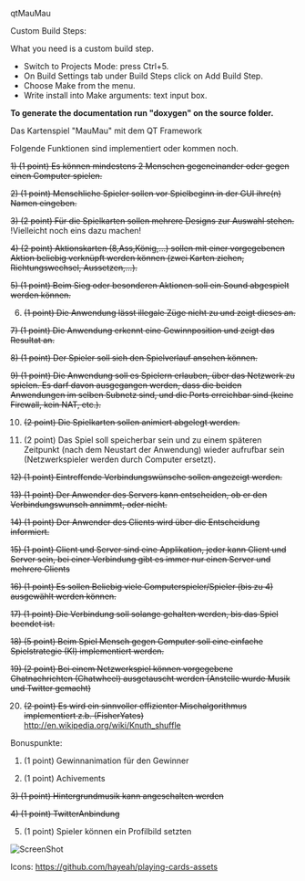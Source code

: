qtMauMau


Custom Build Steps:

What you need is a custom build step.

   - Switch to Projects Mode: press Ctrl+5.
   - On Build Settings tab under Build Steps click on Add Build Step.
   - Choose Make from the menu.
   - Write install into Make arguments: text input box.

**To generate the documentation run "doxygen" on the source folder.**


Das Kartenspiel "MauMau" mit dem QT Framework

Folgende Funktionen sind implementiert oder kommen noch.

~~1) (1 point) Es können mindestens 2 Menschen gegeneinander oder gegen einen Computer
spielen.~~

~~2) (1 point) Menschliche Spieler sollen vor Spielbeginn in der GUI ihre(n) Namen eingeben.~~

~~3) (2 point) Für die Spielkarten sollen mehrere Designs zur Auswahl stehen.~~ !Vielleicht noch eins dazu machen!

~~4) (2 point) Aktionskarten (8,Ass,König,...) sollen mit einer vorgegebenen Aktion beliebig
verknüpft werden können (zwei Karten ziehen, Richtungswechsel, Aussetzen,...).~~

~~5) (1 point) Beim Sieg oder besonderen Aktionen soll ein Sound abgespielt werden können.~~

6) ~~(1 point) Die Anwendung lässt illegale Züge nicht zu und zeigt dieses an.~~

~~7) (1 point) Die Anwendung erkennt eine Gewinnposition und zeigt das Resultat an.~~

~~8) (1 point) Der Spieler soll sich den Spielverlauf ansehen können.~~

~~9) (1 point) Die Anwendung soll es Spielern erlauben, über das Netzwerk zu spielen. Es
darf davon ausgegangen werden, dass die beiden Anwendungen im selben Subnetz
sind, und die Ports erreichbar sind (keine Firewall, kein NAT, etc.).~~

10) ~~(2 point) Die Spielkarten sollen animiert abgelegt werden.~~

11) (2 point) Das Spiel soll speicherbar sein und zu einem späteren Zeitpunkt (nach dem
Neustart der Anwendung) wieder aufrufbar sein (Netzwerkspieler werden durch
Computer ersetzt).

~~12) (1 point) Eintreffende Verbindungswünsche sollen angezeigt werden.~~

~~13) (1 point) Der Anwender des Servers kann entscheiden, ob er den Verbindungswunsch
annimmt, oder nicht.~~

~~14) (1 point) Der Anwender des Clients wird über die Entscheidung informiert.~~

~~15) (1 point) Client und Server sind eine Applikation, jeder kann Client und Server sein, bei
einer Verbindung gibt es immer nur einen Server und mehrere Clients~~

~~16) (1 point) Es sollen Beliebig viele Computerspieler/Spieler (bis zu 4) ausgewählt werden
können.~~

~~17) (1 point) Die Verbindung soll solange gehalten werden, bis das Spiel beendet ist.~~

~~18) (5 point) Beim Spiel Mensch gegen Computer soll eine einfache Spielstrategie (KI)
implementiert werden.~~

~~19) (2 point) Bei einem Netzwerkspiel können vorgegebene Chatnachrichten (Chatwheel)
ausgetauscht werden (Anstelle wurde Musik und Twitter gemacht)~~

20) ~~(2 point) Es wird ein sinnvoller effizienter Mischalgorithmus implementiert z.b.
(FisherYates)~~
http://en.wikipedia.org/wiki/Knuth_shuffle

Bonuspunkte:

1) (1 point) Gewinnanimation für den Gewinner

2) (1 point) Achivements

~~3) (1 point) Hintergrundmusik kann angeschalten werden~~

~~4) (1 point) TwitterAnbindung~~

5) (1 point) Spieler können ein Profilbild setzten

![ScreenShot](https://raw.githubusercontent.com/pFriesch/qtMauMau/master/screenshot.png
)

Icons: https://github.com/hayeah/playing-cards-assets